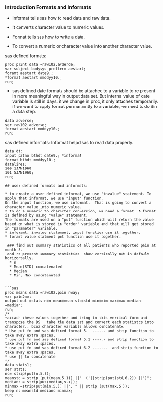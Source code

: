 ### Introduction Formats and Informats
* Informat tells sas how to read data and raw data. 
* It converts character value to numeric values.

* Format tells sas how to write a data.
*  To convert a numeric or character value into another character value.

sas defined formats:

```sas
proc print data =raw102.avderde;
var subject bodysys prefterm aestart;
foramt aestart date9.;
*format aestart mmddyy10.;
run;
```
* sas defined date  formats should be attached to a variable to re present in more meaningful way in output data set. 
But internal value of date variable is still in days. if we change in proc, it only attaches temporarily.
if we want to apply  format permanamtly to a variable, we need to do itin a data step. 

```sas
data adverse;
ser raw102.adverse;
format aestart mmddyy10.;
run;
```
sas defined informats:
Informat helpd sas to read data properly.

```sas
data dt:
input patno bthdt date9.; *informat
format bthdt mmddyy10.;
datalines;
100 1JAN1960
101 5JAN1960;
run;

## user defined formats and informats:

* to create a user defined informat, we use "invalue" statement. To apply that informat, we use "input" function. 
On the input function, we use informat.  That is going to convert a character value into numeric value.
* to do a numeric to character conversion, we need a format. A format is defined by using "value" statement.
The formats are used on a "put" function which will return the value based on what is stored in "order" variable and that will get stored in "parameter" variable.
* inforamt, invalue statement, input function use it together.
* foramt value statment put function use it together.
 
 ### find out summary statistics of all patients who reported pain at month 3. 
 and re present summary statistics  show vertically not in default horizontally.
  * n
  * Mean(STD) concatenated
  * Median
  * Min, Max concatenated


```sas
proc means data =raw102.pain nway;
var pain3mo;
output out =stats n=n mean=mean std=std min=mim max=max median =median;
run;
/*
*attach these values together and bring in this vertical form and transpose the DS.  take the data set and convert each statistcs into character.. bcoz character variable allows concatenate. 
* Use put fn and sas defined format 5.  -----. and strip function to take away extra spaces.
* use put fn and sas defined format 5.1 ----.- and strip function to take away extra spaces.
* use put fn and sas defined format 6.2 ----.--  and strip function to take away extra spaces.
* use || to concatenate
*/
data stats1;
ser stats;
nc= strip(put(n,5.));
meanstd = strip (put(mean,5.1)) ||"  ('||strip(put(std,6.2)) ||")";
medianc = strip(put(median,5.1));
minmax =strip(put(min,5.)) ||", " || strip (put(max,5.));
keep nc meanstd medianc minmax;
run;

```
